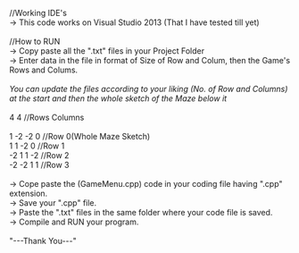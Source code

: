 //Working IDE's<br/>
-> This code works on Visual Studio 2013 (That I have tested till yet)<br/>
<br/>
//How to RUN<br/>
-> Copy paste all the ".txt" files in your Project Folder<br/>
-> Enter data in the file in format of Size of Row and Colum, then the Game's Rows and Colums.<br/>
<br/>
*You can update the files according to your liking (No. of Row and Columns) at the start and then the whole sketch of the Maze below it*<br/>
<br/>
4 4            //Rows Columns<br/>
<br/>
1 -2 -2 0     //Row 0(Whole Maze Sketch)<br/>
1  1 -2 0     //Row 1<br/>
-2 1 1 -2     //Row 2<br/>
-2 -2 1 1     //Row 3<br/>
<br/>
-> Cope paste the (GameMenu.cpp) code in your coding file having ".cpp" extension.<br/>
-> Save your ".cpp" file.<br/>
-> Paste the ".txt" files in the same folder where your code file is saved.<br/>
-> Compile and RUN your program.
<br/><br/>
"---Thank You---"
